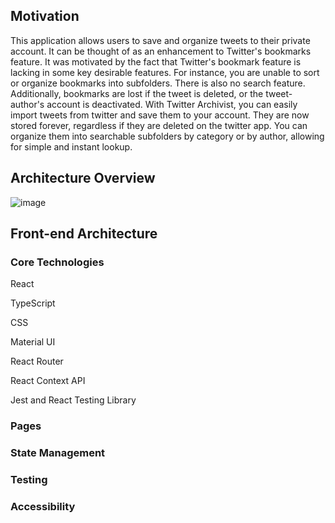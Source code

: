 ## Motivation 
This application allows users to save and organize tweets to their private account. It can be thought of as an enhancement to Twitter's bookmarks feature.
It was motivated by the fact that Twitter's bookmark feature is lacking in some key desirable features. For instance, you are unable to sort or organize bookmarks into subfolders. There is also no search feature. Additionally, bookmarks are lost if the tweet is deleted, or the tweet-author's account is deactivated. 
With Twitter Archivist, you can easily import tweets from twitter and save them to your account. They are now stored forever, regardless if they are deleted on the twitter app. You can organize them into searchable subfolders by category or by author, allowing for simple and instant lookup.

## Architecture Overview

![image](https://user-images.githubusercontent.com/20101874/222025549-8460ea77-a045-494a-9fa3-a5318d6fef7e.png)


## Front-end Architecture

### Core Technologies

React

TypeScript

CSS

Material UI

React Router

React Context API

Jest and React Testing Library

### Pages

### State Management

### Testing

### Accessibility


